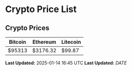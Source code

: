 # Crypto Price List

## Crypto Prices
| Bitcoin | Ethereum | Litecoin |
| ------- | -------- | -------- |
| $95313 | $3176.32 | $99.87 |
**Last Updated:** 2025-01-14 16:45 UTC
**Last Updated:** $DATE$
